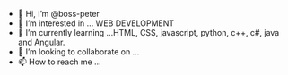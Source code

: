 - 👋 Hi, I’m @boss-peter
- 👀 I’m interested in ... WEB DEVELOPMENT
- 🌱 I’m currently learning ...HTML, CSS, javascript, python, c++, c#, java and Angular.
- 💞️ I’m looking to collaborate on ...
- 📫 How to reach me ... 

<!---
boss-peter/boss-peter is a ✨ special ✨ repository because its `README.md` (this file) appears on your GitHub profile.
You can click the Preview link to take a look at your changes.
--->
